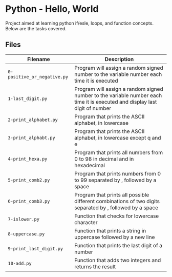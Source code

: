 # Python - Hello, World

Project aimed at learning python if/esle, loops, and function concepts. Below are the tasks covered.

## Files

| Filename | Description |
| -------- | ----------- |
| `0-positive_or_negative.py` | Program will assign a random signed number to the variable number each time it is executed |
| `1-last_digit.py` | Program will assign a random signed number to the variable number each time it is executed and display last digit of number |
| `2-print_alphabet.py` | Program that prints the ASCII alphabet, in lowercase |
| `3-print_alphabt.py` | Program that prints the ASCII alphabet, in lowercase except q and e |
| `4-print_hexa.py` | Program that prints all numbers from 0 to 98 in decimal and in hexadecimal |
| `5-print_comb2.py` | Program that prints numbers from 0 to 99 separated by , followed by a space |
| `6-print_comb3.py` | Program that prints all possible different combinations of two digits separated by , followed by a space |
| `7-islower.py` | Function that checks for lowercase character |
| `8-uppercase.py` | Function that prints a string in uppercase followed by a new line |
| `9-print_last_digit.py` | Function that prints the last digit of a number |
| `10-add.py` | Function that adds two integers and returns the result |
